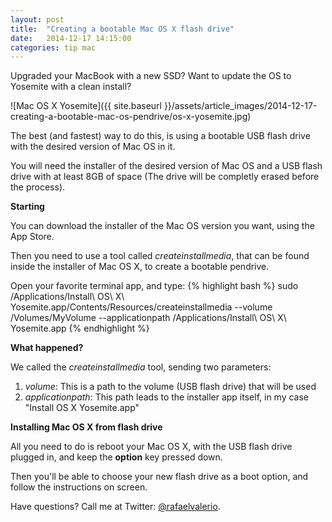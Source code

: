 ```yaml
---
layout: post
title:  "Creating a bootable Mac OS X flash drive"
date:   2014-12-17 14:15:00
categories: tip mac
---
```

Upgraded your MacBook with a new SSD? Want to update the OS to Yosemite with a clean install?

![Mac OS X Yosemite]({{ site.baseurl }}/assets/article_images/2014-12-17-creating-a-bootable-mac-os-pendrive/os-x-yosemite.jpg)

The best (and fastest) way to do this, is using a bootable USB flash drive with the desired version of Mac OS in it.

You will need the installer of the desired version of Mac OS and a USB flash drive with at least 8GB of space (The drive will be completly erased before the process).

**Starting**

You can download the installer of the Mac OS version you want, using the App Store.

Then you need to use a tool called *createinstallmedia*, that can be found inside the installer of Mac OS X, to create a bootable pendrive.

Open your favorite terminal app, and type:
{% highlight bash %}
  sudo /Applications/Install\ OS\ X\ Yosemite.app/Contents/Resources/createinstallmedia --volume /Volumes/MyVolume --applicationpath /Applications/Install\ OS\ X\ Yosemite.app
{% endhighlight %}

**What happened?**

We called the *createinstallmedia* tool, sending two parameters:

1. *volume*: This is a path to the volume (USB flash drive) that will be used
2. *applicationpath*: This path leads to the installer app itself, in my case "Install OS X Yosemite.app"

**Installing Mac OS X from flash drive**

All you need to do is reboot your Mac OS X, with the USB flash drive plugged in, and keep the **option** key pressed down.

Then you'll be able to choose your new flash drive as a boot option, and follow the instructions on screen.

Have questions? Call me at Twitter: [@rafaelvalerio][twitter].

[twitter]:       http://twitter.com/rafaelvalerio